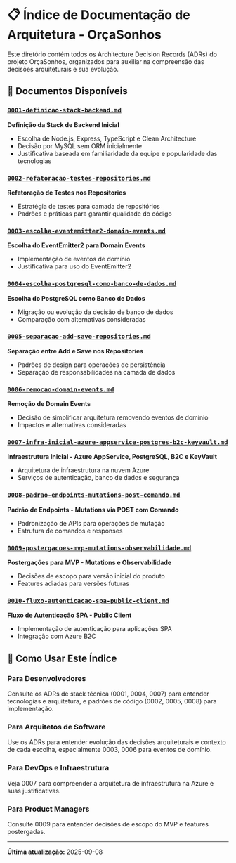 # 📋 Índice de Documentação de Arquitetura - OrçaSonhos

Este diretório contém todos os Architecture Decision Records (ADRs) do projeto OrçaSonhos, organizados para auxiliar na compreensão das decisões arquiteturais e sua evolução.

## 📁 Documentos Disponíveis

### [`0001-definicao-stack-backend.md`](./0001-definicao-stack-backend.md)
**Definição da Stack de Backend Inicial**
- Escolha de Node.js, Express, TypeScript e Clean Architecture
- Decisão por MySQL sem ORM inicialmente
- Justificativa baseada em familiaridade da equipe e popularidade das tecnologias

### [`0002-refatoracao-testes-repositories.md`](./0002-refatoracao-testes-repositories.md)
**Refatoração de Testes nos Repositories**
- Estratégia de testes para camada de repositórios
- Padrões e práticas para garantir qualidade do código

### [`0003-escolha-eventemitter2-domain-events.md`](./0003-escolha-eventemitter2-domain-events.md)
**Escolha do EventEmitter2 para Domain Events**
- Implementação de eventos de domínio
- Justificativa para uso do EventEmitter2

### [`0004-escolha-postgresql-como-banco-de-dados.md`](./0004-escolha-postgresql-como-banco-de-dados.md)
**Escolha do PostgreSQL como Banco de Dados**
- Migração ou evolução da decisão de banco de dados
- Comparação com alternativas consideradas

### [`0005-separacao-add-save-repositories.md`](./0005-separacao-add-save-repositories.md)
**Separação entre Add e Save nos Repositories**
- Padrões de design para operações de persistência
- Separação de responsabilidades na camada de dados

### [`0006-remocao-domain-events.md`](./0006-remocao-domain-events.md)
**Remoção de Domain Events**
- Decisão de simplificar arquitetura removendo eventos de domínio
- Impactos e alternativas consideradas

### [`0007-infra-inicial-azure-appservice-postgres-b2c-keyvault.md`](./0007-infra-inicial-azure-appservice-postgres-b2c-keyvault.md)
**Infraestrutura Inicial - Azure AppService, PostgreSQL, B2C e KeyVault**
- Arquitetura de infraestrutura na nuvem Azure
- Serviços de autenticação, banco de dados e segurança

### [`0008-padrao-endpoints-mutations-post-comando.md`](./0008-padrao-endpoints-mutations-post-comando.md)
**Padrão de Endpoints - Mutations via POST com Comando**
- Padronização de APIs para operações de mutação
- Estrutura de comandos e responses

### [`0009-postergacoes-mvp-mutations-observabilidade.md`](./0009-postergacoes-mvp-mutations-observabilidade.md)
**Postergações para MVP - Mutations e Observabilidade**
- Decisões de escopo para versão inicial do produto
- Features adiadas para versões futuras

### [`0010-fluxo-autenticacao-spa-public-client.md`](./0010-fluxo-autenticacao-spa-public-client.md)
**Fluxo de Autenticação SPA - Public Client**
- Implementação de autenticação para aplicações SPA
- Integração com Azure B2C

## 🎯 Como Usar Este Índice

### Para Desenvolvedores
Consulte os ADRs de stack técnica (0001, 0004, 0007) para entender tecnologias e arquitetura, e padrões de código (0002, 0005, 0008) para implementação.

### Para Arquitetos de Software
Use os ADRs para entender evolução das decisões arquiteturais e contexto de cada escolha, especialmente 0003, 0006 para eventos de domínio.

### Para DevOps e Infraestrutura
Veja 0007 para compreender a arquitetura de infraestrutura na Azure e suas justificativas.

### Para Product Managers
Consulte 0009 para entender decisões de escopo do MVP e features postergadas.

---

**Última atualização:** 2025-09-08